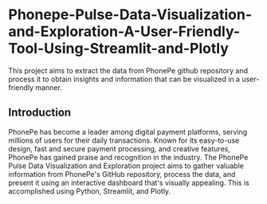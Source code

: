 # Phonepe-Pulse-Data-Visualization-and-Exploration-A-User-Friendly-Tool-Using-Streamlit-and-Plotly
This project aims to extract the data from PhonePe github repository and process it to obtain insights and information that can be visualized in a user-friendly manner.

## Introduction
PhonePe has become a leader among digital payment platforms, serving millions of users for their daily transactions. Known for its easy-to-use design, fast and secure payment processing, and creative features, PhonePe has gained praise and recognition in the industry. The PhonePe Pulse Data Visualization and Exploration project aims to gather valuable information from PhonePe's GitHub repository, process the data, and present it using an interactive dashboard that's visually appealing. This is accomplished using Python, Streamlit, and Plotly.
